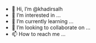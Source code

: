 - 👋 Hi, I’m @khadirsalh
- 👀 I’m interested in ...
- 🌱 I’m currently learning ...
- 💞️ I’m looking to collaborate on ...
- 📫 How to reach me ...

<!---
khadirsalh/khadirsalh is a ✨ special ✨ repository because its `README.md` (this file) appears on your GitHub profile.
You can click the Preview link to take a look at your changes.
--->

